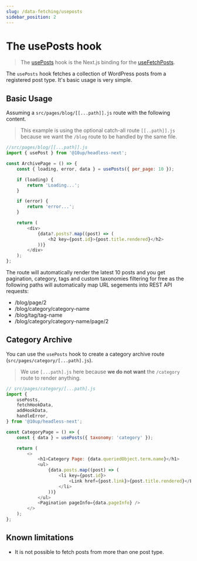 ```yaml
---
slug: /data-fetching/useposts
sidebar_position: 2
---
```

# The usePosts hook


> The [usePosts](/api/modules/10up_headless_next#useposts) hook is the Next.js binding for the [useFetchPosts](/api/namespaces/10up_headless_core.react#usefetchposts).

The `usePosts` hook fetches a collection of WordPress posts from a registered post type. It's basic usage is very simple.

## Basic Usage

Assuming a `src/pages/blog/[[...path]].js` route with the following content.

> This example is using the optional catch-all route `[[..path]].js` because we want the `/blog` route to be handled by the same file.

```js
//src/pages/blog/[[...path]].js
import { usePost } from '@10up/headless-next';

const ArchivePage = () => {
	const { loading, error, data } = usePosts({ per_page: 10 });

	if (loading) {
		return 'Loading...';
	}

	if (error) {
		return 'error...';
	}

	return (
		<div>
            {data?.posts?.map((post) => (
                <h2 key={post.id}>{post.title.rendered}</h2>
            ))}
		</div>
	);
};
```

The route will automatically render the latest 10 posts and you get pagination, category, tags and custom taxonomies filtering for free as the following paths will automatically map URL segements into REST API requests:

- /blog/page/2
- /blog/category/category-name
- /blog/tag/tag-name
- /blog/category/category-name/page/2

## Category Archive

You can use the `usePosts` hook to create a category archive route (`src/pages/category/[...path].js`).

> We use `[...path].js` here because **we do not want** the `/category` route to render anything.

```js
// src/pages/category/[...path].js
import {
	usePosts,
	fetchHookData,
	addHookData,
	handleError,
} from '@10up/headless-next';

const CategoryPage = () => {
	const { data } = usePosts({ taxonomy: 'category' });

	return (
		<>
			<h1>Category Page: {data.queriedObject.term.name}</h1>
			<ul>
				{data.posts.map((post) => (
					<li key={post.id}>
						<Link href={post.link}>{post.title.rendered}</Link>
					</li>
				))}
			</ul>
			<Pagination pageInfo={data.pageInfo} />
		</>
	);
};

```
## Known limitations

- It is not possible to fetch posts from more than one post type.
